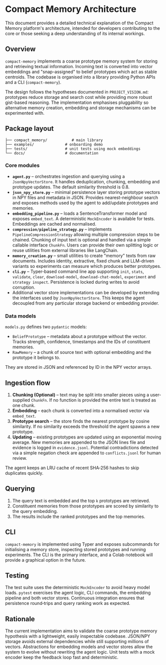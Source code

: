 # Compact Memory Architecture

This document provides a detailed technical explanation of the Compact Memory platform's architecture, intended for developers contributing to the core or those seeking a deep understanding of its internal workings.

## Overview

`compact-memory` implements a coarse prototype memory system for storing and
retrieving textual information. Incoming text is converted into vector
embeddings and "snap-assigned" to belief prototypes which act as stable
centroids. The codebase is organised into a library providing Python APIs and
a CLI (`compact-memory`).

The design follows the hypotheses documented in `PROJECT_VISION.md`:
prototypes reduce storage and search cost while providing more robust
gist-based reasoning. The implementation emphasises pluggability so
alternative memory creation, embedding and storage mechanisms can be
experimented with.

## Package layout

```
├── compact_memory/           # main library
├── examples/              # onboarding demo
├── tests/                 # unit tests using mock embeddings
└── docs/                  # documentation
```

### Core modules
<!-- SUGGESTION: A diagram illustrating the interaction between core modules (agent.py, json_npy_store.py, embedding_pipeline.py, chunker.py, etc.) could be helpful here. -->

- **`agent.py`** – orchestrates ingestion and querying using a
  `JsonNpyVectorStore`. It handles deduplication, chunking, embedding and
  prototype updates. The default similarity threshold is 0.8.
- **`json_npy_store.py`** – minimal persistence layer storing prototype
  vectors in NPY files and metadata in JSON. Provides nearest-neighbour
  search and exposes methods used by the agent to add/update prototypes
  and memories.
- **`embedding_pipeline.py`** – loads a SentenceTransformer model and
  exposes `embed_text`. A deterministic `MockEncoder` is available for
  tests. Embeddings are cached and normalised.
- **`compression/pipeline_strategy.py`** – implements `PipelineCompressionStrategy`
  allowing multiple compression steps to be chained.
Chunking of input text is optional and handled via a simple callable
interface ``ChunkFn``. Users can provide their own splitting logic or
reuse utilities from external libraries like LangChain.
- **`memory_creation.py`** – small utilities to create "memory" texts
  from raw documents. Includes identity, extractive, fixed chunk and
  LLM-driven variants so experiments can measure which produces better
  prototypes.
- **`cli.py`** – Typer-based command line app supporting `init`,
  `stats`, `validate`, `clear`, `download-model`, `download-chat-model`,
  `experiment` and `strategy inspect`. Persistence is
  locked during writes to avoid corruption.
- Additional vector store implementations can be developed by
  extending the interfaces used by `JsonNpyVectorStore`. This keeps
  the agent decoupled from any particular storage backend or embedding
  provider.

### Data models
<!-- SUGGESTION: A simple diagram showing the relationship between BeliefPrototype and RawMemory data models would be useful. -->

`models.py` defines two `pydantic` models:

- `BeliefPrototype` – metadata about a prototype without the vector.
  Tracks strength, confidence, timestamps and the IDs of constituent
  memories.
- `RawMemory` – a chunk of source text with optional embedding and the
  prototype it belongs to.

They are stored in JSON and referenced by ID in the NPY vector arrays.

## Ingestion flow
<!-- SUGGESTION: A diagram illustrating the ingestion flow (Chunking -> Embedding -> Prototype Search -> Updating) would be beneficial here. -->

1. **Chunking (Optional)** – text may be split into smaller pieces using a
   user-supplied ``ChunkFn``. If no function is provided the entire text is
   treated as one chunk.
2. **Embedding** – each chunk is converted into a normalised vector via
   `embed_text`.
3. **Prototype search** – the store finds the nearest prototype by
   cosine similarity. If no similarity exceeds the threshold the agent
   spawns a new prototype.
4. **Updating** – existing prototypes are updated using an exponential
   moving average. New memories are appended to the JSON lines file and
   evidence is logged in `evidence.jsonl`. Potential contradictions
   detected via a simple negation check are appended to
   `conflicts.jsonl` for human review.

The agent keeps an LRU cache of recent SHA‑256 hashes to skip duplicates
quickly.

## Querying
<!-- SUGGESTION: A diagram illustrating the querying process (Query Embedding -> Prototype Retrieval -> Memory Scoring) would be beneficial here. -->

1. The query text is embedded and the top `k` prototypes are retrieved.
2. Constituent memories from those prototypes are scored by similarity to
   the query embedding.
3. The results include the ranked prototypes and the top memories.

## CLI

`compact-memory` is implemented using Typer and exposes subcommands for
initialising a memory store, inspecting stored prototypes and running
experiments. The CLI is the primary interface, and a Colab notebook will
provide a graphical option in the future.

## Testing

The test suite uses the deterministic `MockEncoder` to avoid heavy model
loads. `pytest` exercises the agent logic, CLI commands, the embedding
pipeline and both vector stores. Continuous integration ensures
that persistence round‑trips and query ranking work as expected.

## Rationale

The current implementation aims to validate the coarse prototype memory
hypothesis with a lightweight, easily inspectable codebase. JSON/NPY
storage avoids external dependencies while still supporting millions of
vectors. Abstractions for embedding models and vector stores allow the
system to evolve without rewriting the agent logic. Unit tests with a
mock encoder keep the feedback loop fast and deterministic.

